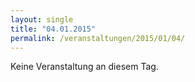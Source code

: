 ```yaml
---
layout: single
title: "04.01.2015"
permalink: /veranstaltungen/2015/01/04/
---
```


Keine Veranstaltung an diesem Tag.
